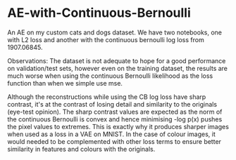 # AE-with-Continuous-Bernoulli

An AE on my custom cats and dogs dataset. We have two notebooks, one with L2 loss and another with the continuous bernoulli log loss from 1907.06845. 

Observations: The dataset is not adequate to hope for a good performance on validation/test sets, however even on the training dataset, the results are much worse when using the continuous Bernoulli likelihood as the loss function than when we simple use mse. 

Although the reconstructions while using the CB log loss have sharp contrast, it's at the contrast of losing detail and similarity to the originals (eye-test opinion). The sharp contrast values are expected as the norm of the continuous Bernoulli is convex and hence minimising -log p(x) pushes the pixel values to extremes. This is exactly why it produces sharper images when used as a loss in a VAE on MNIST. In the case of colour images, it would needed to be complemented with other loss terms to ensure better similarity in features and colours with the originals.

